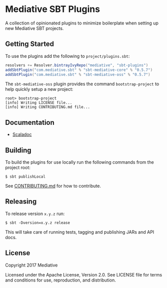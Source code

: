 # Mediative SBT Plugins

A collection of opinionated plugins to minimize boilerplate when setting up new
Mediative SBT projects.

## Getting Started

To use the plugins add the following to `project/plugins.sbt`:

```sbt
resolvers += Resolver.bintrayIvyRepo("mediative", "sbt-plugins")
addSbtPlugin("com.mediative.sbt" % "sbt-mediative-core" % "0.5.7")
addSbtPlugin("com.mediative.sbt" % "sbt-mediative-oss" % "0.5.7")
```

The `sbt-mediative-oss` plugin provides the command `bootstrap-project` to
help quickly setup a new project:

    root> bootstrap-project
    [info] Writing LICENSE file...
    [info] Writing CONTRIBUTING.md file...

## Documentation

 - [Scaladoc](https://mediative.github.io/sbt-mediative/api/#com.mediative.sbt.package)

## Building

To build the plugins for use locally run the following commands from the project
root:

    $ sbt publishLocal

See [CONTRIBUTING.md](CONTRIBUTING.md) for how to contribute.

## Releasing

To release version `x.y.z` run:

    $ sbt -Dversion=x.y.z release

This will take care of running tests, tagging and publishing JARs and API docs.

## License

Copyright 2017 Mediative

Licensed under the Apache License, Version 2.0. See LICENSE file for terms and
conditions for use, reproduction, and distribution.
